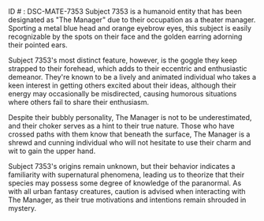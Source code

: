 ID # : DSC-MATE-7353
Subject 7353 is a humanoid entity that has been designated as "The Manager" due to their occupation as a theater manager. Sporting a metal blue head and orange eyebrow eyes, this subject is easily recognizable by the spots on their face and the golden earring adorning their pointed ears. 

Subject 7353's most distinct feature, however, is the goggle they keep strapped to their forehead, which adds to their eccentric and enthusiastic demeanor. They're known to be a lively and animated individual who takes a keen interest in getting others excited about their ideas, although their energy may occasionally be misdirected, causing humorous situations where others fail to share their enthusiasm.

Despite their bubbly personality, The Manager is not to be underestimated, and their choker serves as a hint to their true nature. Those who have crossed paths with them know that beneath the surface, The Manager is a shrewd and cunning individual who will not hesitate to use their charm and wit to gain the upper hand.

Subject 7353's origins remain unknown, but their behavior indicates a familiarity with supernatural phenomena, leading us to theorize that their species may possess some degree of knowledge of the paranormal. As with all urban fantasy creatures, caution is advised when interacting with The Manager, as their true motivations and intentions remain shrouded in mystery.